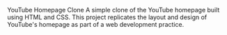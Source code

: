 YouTube Homepage Clone
A simple clone of the YouTube homepage built using HTML and CSS. This project replicates the layout and design of YouTube's homepage as part of a web development practice.

